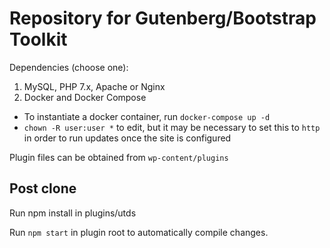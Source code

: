 # Repository for Gutenberg/Bootstrap Toolkit

Dependencies (choose one):

1. MySQL, PHP 7.x, Apache or Nginx
2. Docker and Docker Compose

- To instantiate a docker container, run `docker-compose up -d`
- `chown -R user:user *` to edit, but it may be necessary to set this to `http` in order to run updates once the site is configured

Plugin files can be obtained from `wp-content/plugins`

## Post clone
Run npm install in plugins/utds

Run `npm start` in plugin root to automatically compile changes.
